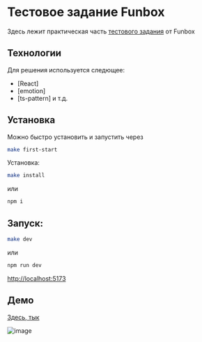 # Тестовое задание Funbox

Здесь лежит практическая часть [тестового задания](https://dl.funbox.ru/qt-html-css-js.zip) от Funbox

## Технологии

Для решения используется следющее:

- [React]
- [emotion]
- [ts-pattern]
и т.д.


## Установка
Можно быстро установить и запустить через

```sh
make first-start
```

Установка:
```sh
make install
```
или 
```sh
npm i
```

## Запуск:

```sh
make dev
```
или 
```sh
npm run dev
```

[http://localhost:5173](http://localhost:5173)

## Демо

[Здесь, тык](https://funbox-test-sand.vercel.app/)

![image](https://user-images.githubusercontent.com/46269438/213022835-a5768afd-b0d7-4947-9e7b-8958a977c2d1.png)
